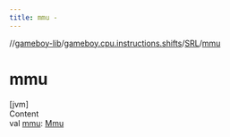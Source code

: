 ```yaml
---
title: mmu -
---
```

//[gameboy-lib](../../index.md)/[gameboy.cpu.instructions.shifts](../index.md)/[SRL](index.md)/[mmu](mmu.md)



# mmu  
[jvm]  
Content  
val [mmu](mmu.md): [Mmu](../../gameboy.memory/-mmu/index.md)  



